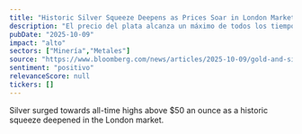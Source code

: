 ```yaml
---
title: "Historic Silver Squeeze Deepens as Prices Soar in London Market"
description: "El precio del plata alcanza un máximo de todos los tiempos en el mercado londinense."
pubDate: "2025-10-09"
impact: "alto"
sectors: ["Minería","Metales"]
source: "https://www.bloomberg.com/news/articles/2025-10-09/gold-and-silver-retreat-from-highs-as-investors-lock-in-gains"
sentiment: "positivo"
relevanceScore: null
tickers: []
---
```


Silver surged towards all-time highs above $50 an ounce as a historic squeeze deepened in the London market.
